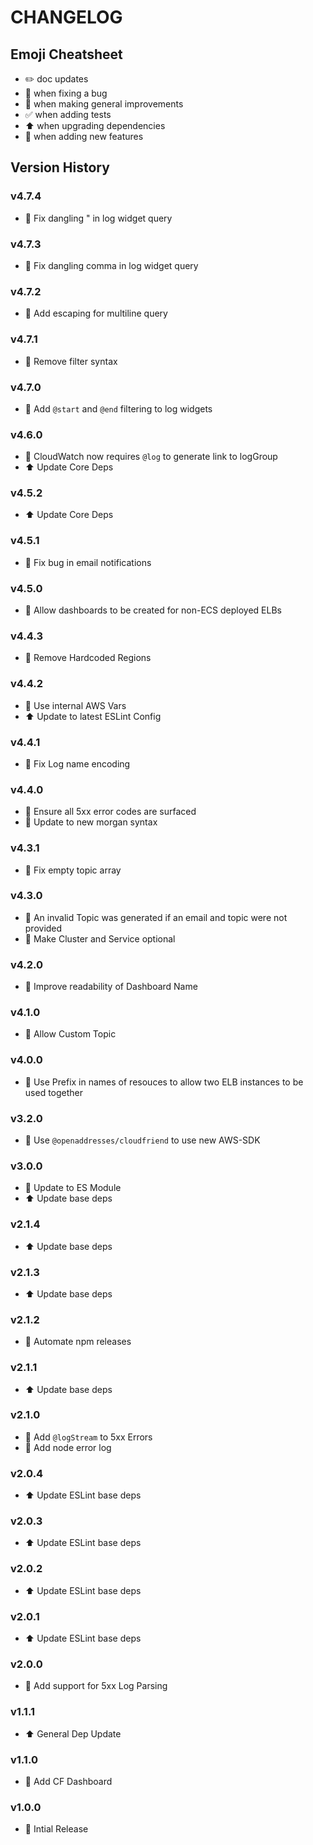 # CHANGELOG

## Emoji Cheatsheet
- :pencil2: doc updates
- :bug: when fixing a bug
- :rocket: when making general improvements
- :white_check_mark: when adding tests
- :arrow_up: when upgrading dependencies
- :tada: when adding new features

## Version History

### v4.7.4

- :bug: Fix dangling " in log widget query

### v4.7.3

- :bug: Fix dangling comma in log widget query

### v4.7.2

- :bug: Add escaping for multiline query

### v4.7.1

- :bug: Remove filter syntax

### v4.7.0

- :tada: Add `@start` and `@end` filtering to log widgets

### v4.6.0

- :rocket: CloudWatch now requires `@log` to generate link to logGroup
- :arrow_up: Update Core Deps

### v4.5.2

- :arrow_up: Update Core Deps

### v4.5.1

- :bug: Fix bug in email notifications

### v4.5.0

- :tada: Allow dashboards to be created for non-ECS deployed ELBs

### v4.4.3

- :bug: Remove Hardcoded Regions

### v4.4.2

- :bug: Use internal AWS Vars
- :arrow_up: Update to latest ESLint Config

### v4.4.1

- :bug: Fix Log name encoding

### v4.4.0

- :rocket: Ensure all 5xx error codes are surfaced
- :rocket: Update to new morgan syntax

### v4.3.1

- :bug: Fix empty topic array

### v4.3.0

- :bug: An invalid Topic was generated if an email and topic were not provided
- :rocket: Make Cluster and Service optional

### v4.2.0

- :rocket: Improve readability of Dashboard Name

### v4.1.0

- :rocket: Allow Custom Topic

### v4.0.0

- :rocket: Use Prefix in names of resouces to allow two ELB instances to be used together

### v3.2.0

- :rocket: Use `@openaddresses/cloudfriend` to use new AWS-SDK

### v3.0.0

- :tada: Update to ES Module
- :arrow_up: Update base deps

### v2.1.4

- :arrow_up: Update base deps

### v2.1.3

- :arrow_up: Update base deps

### v2.1.2

- :rocket: Automate npm releases

### v2.1.1

- :arrow_up: Update base deps

### v2.1.0

- :rocket: Add `@logStream` to 5xx Errors
- :tada: Add node error log

### v2.0.4

- :arrow_up: Update ESLint base deps

### v2.0.3

- :arrow_up: Update ESLint base deps

### v2.0.2

- :arrow_up: Update ESLint base deps

### v2.0.1

- :arrow_up: Update ESLint base deps

### v2.0.0

- :tada: Add support for 5xx Log Parsing

### v1.1.1

- :arrow_up: General Dep Update

### v1.1.0

- :tada: Add CF Dashboard

### v1.0.0

- :tada: Intial Release
